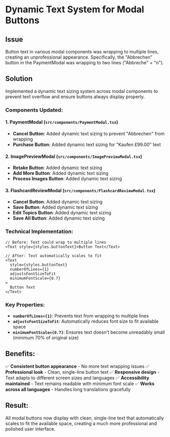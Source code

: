 # Dynamic Text System for Modal Buttons

## Issue
Button text in various modal components was wrapping to multiple lines, creating an unprofessional appearance. Specifically, the "Abbrechen" button in the PaymentModal was wrapping to two lines ("Abbreche" + "n").

## Solution
Implemented a dynamic text sizing system across modal components to prevent text overflow and ensure buttons always display properly.

### Components Updated:

#### 1. PaymentModal (`src/components/PaymentModal.tsx`)
- **Cancel Button**: Added dynamic text sizing to prevent "Abbrechen" from wrapping
- **Purchase Button**: Added dynamic text sizing for "Kaufen £99.00" text

#### 2. ImagePreviewModal (`src/components/ImagePreviewModal.tsx`)
- **Retake Button**: Added dynamic text sizing
- **Add More Button**: Added dynamic text sizing  
- **Process Images Button**: Added dynamic text sizing

#### 3. FlashcardReviewModal (`src/components/FlashcardReviewModal.tsx`)
- **Cancel Button**: Added dynamic text sizing
- **Save Button**: Added dynamic text sizing
- **Edit Topics Button**: Added dynamic text sizing
- **Save All Button**: Added dynamic text sizing

### Technical Implementation:
```tsx
// Before: Text could wrap to multiple lines
<Text style={styles.buttonText}>Button Text</Text>

// After: Text automatically scales to fit
<Text 
  style={styles.buttonText}
  numberOfLines={1}
  adjustsFontSizeToFit
  minimumFontScale={0.7}
>
  Button Text
</Text>
```

### Key Properties:
- **`numberOfLines={1}`**: Prevents text from wrapping to multiple lines
- **`adjustsFontSizeToFit`**: Automatically reduces font size to fit available space
- **`minimumFontScale={0.7}`**: Ensures text doesn't become unreadably small (minimum 70% of original size)

## Benefits:
✅ **Consistent button appearance** - No more text wrapping issues
✅ **Professional look** - Clean, single-line button text
✅ **Responsive design** - Text adapts to different screen sizes and languages
✅ **Accessibility maintained** - Text remains readable with minimum font scale
✅ **Works across all languages** - Handles long translations gracefully

## Result:
All modal buttons now display with clean, single-line text that automatically scales to fit the available space, creating a much more professional and polished user interface.
